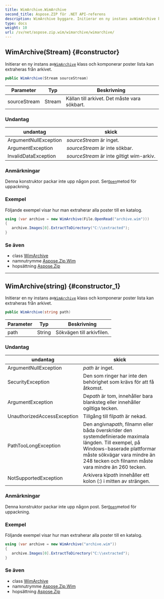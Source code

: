 ```yaml
---
title: WimArchive.WimArchive
second_title: Aspose.ZIP för .NET API-referens
description: WimArchive byggare. Initierar en ny instans avWimArchive klass och komponerar poster lista kan extraheras från arkivet.
type: docs
weight: 10
url: /sv/net/aspose.zip.wim/wimarchive/wimarchive/
---
```

## WimArchive(Stream) {#constructor}

Initierar en ny instans av[`WimArchive`](../) klass och komponerar poster lista kan extraheras från arkivet.

```csharp
public WimArchive(Stream sourceStream)
```

| Parameter | Typ | Beskrivning |
| --- | --- | --- |
| sourceStream | Stream | Källan till arkivet. Det måste vara sökbart. |

### Undantag

| undantag | skick |
| --- | --- |
| ArgumentNullException | *sourceStream* är inget. |
| ArgumentException | *sourceStream* är inte sökbar. |
| InvalidDataException | *sourceStream* är inte giltigt wim-arkiv. |

### Anmärkningar

Denna konstruktor packar inte upp någon post. Ser[`Open`](../../wimfileentry/open/)metod för uppackning.

### Exempel

Följande exempel visar hur man extraherar alla poster till en katalog.

```csharp
using (var archive = new WimArchive(File.OpenRead("archive.wim")))
{ 
   archive.Images[0].ExtractToDirectory("C:\\extracted");
}
```

### Se även

* class [WimArchive](../)
* namnutrymme [Aspose.Zip.Wim](../../wimarchive/)
* hopsättning [Aspose.Zip](../../../)

---

## WimArchive(string) {#constructor_1}

Initierar en ny instans av[`WimArchive`](../) klass och komponerar poster lista kan extraheras från arkivet.

```csharp
public WimArchive(string path)
```

| Parameter | Typ | Beskrivning |
| --- | --- | --- |
| path | String | Sökvägen till arkivfilen. |

### Undantag

| undantag | skick |
| --- | --- |
| ArgumentNullException | *path* är inget. |
| SecurityException | Den som ringer har inte den behörighet som krävs för att få åtkomst. |
| ArgumentException | De*path* är tom, innehåller bara blanksteg eller innehåller ogiltiga tecken. |
| UnauthorizedAccessException | Tillgång till fil*path* är nekad. |
| PathTooLongException | Den angivna*path*, filnamn eller båda överskrider den systemdefinierade maximala längden. Till exempel, på Windows-baserade plattformar måste sökvägar vara mindre än 248 tecken och filnamn måste vara mindre än 260 tecken. |
| NotSupportedException | Arkivera kl*path* innehåller ett kolon (:) i mitten av strängen. |

### Anmärkningar

Denna konstruktor packar inte upp någon post. Ser[`Open`](../../wimfileentry/open/)metod för uppackning.

### Exempel

Följande exempel visar hur man extraherar alla poster till en katalog.

```csharp
using (var archive = new WimArchive("archive.wim")) 
{ 
   archive.Images[0].ExtractToDirectory("C:\\extracted");
}
```

### Se även

* class [WimArchive](../)
* namnutrymme [Aspose.Zip.Wim](../../wimarchive/)
* hopsättning [Aspose.Zip](../../../)


